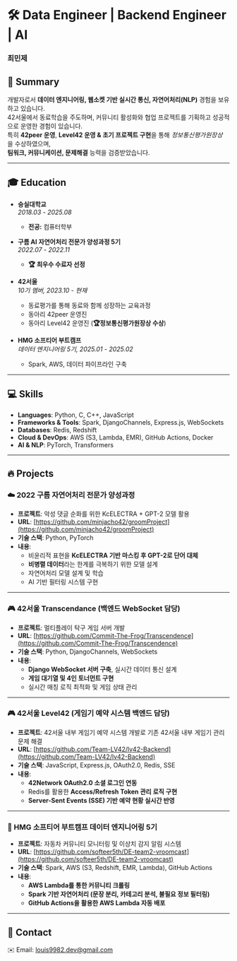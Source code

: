 # 🛠 Data Engineer | Backend Engineer | AI  
### **최민제**
## 📝 Summary  
개발자로서 **데이터 엔지니어링, 웹소켓 기반 실시간 통신, 자연어처리(NLP)** 경험을 보유하고 있습니다.  
42서울에서 동료학습을 주도하며, 커뮤니티 활성화와 협업 프로젝트를 기획하고 성공적으로 운영한 경험이 있습니다.  
특히 **42peer 운영**, **Level42 운영 & 초기 프로젝트 구현**을 통해 _정보통신평가원장상_ 을 수상하였으며,  
**팀워크, 커뮤니케이션, 문제해결** 능력을 검증받았습니다.

---

## 🎓 Education  
- **숭실대학교**  
  _2018.03 - 2025.08_
  - **전공:** 컴퓨터학부  

- **구름 AI 자연어처리 전문가 양성과정 5기**  
  _2022.07 - 2022.11_
  - **🏆 최우수 수료자 선정**  

- **42서울**  
  _10기 멤버, 2023.10 - 현재_  
  - 동료평가를 통해 동료와 함께 성장하는 교육과정
  - 동아리 42peer 운영진
  - 동아리 Level42 운영진 (**🏆정보통신평가원장상 수상**)

- **HMG 소프티어 부트캠프**  
  _데이터 엔지니어링 5기, 2025.01 - 2025.02_  
  - Spark, AWS, 데이터 파이프라인 구축  

---

## 💻 Skills  
- **Languages**: Python, C, C++, JavaScript  
- **Frameworks & Tools**: Spark, DjangoChannels, Express.js, WebSockets  
- **Databases**: Redis, Redshift  
- **Cloud & DevOps**: AWS (S3, Lambda, EMR), GitHub Actions, Docker  
- **AI & NLP**: PyTorch, Transformers 

---

## 🔥 Projects  

### ☁️ 2022 구름 자연어처리 전문가 양성과정
- **프로젝트**: 악성 댓글 순화를 위한 KcELECTRA + GPT-2 모델 활용
- **URL**: [https://github.com/minjacho42/groomProject](https://github.com/minjacho42/groomProject)
- **기술 스택**: Python, PyTorch  
- **내용**:  
  - 비윤리적 표현을 **KcELECTRA 기반 마스킹 후 GPT-2로 단어 대체**
  - **비병렬 데이터**라는 한계를 극복하기 위한 모델 설계
  - 자연어처리 모델 설계 및 학습  
  - AI 기반 필터링 시스템 구현  

---

### 🎮 42서울 Transcendance **(백엔드 WebSocket 담당)**  
- **프로젝트**: 멀티플레이 탁구 게임 서버 개발
- **URL**: [https://github.com/Commit-The-Frog/Transcendence](https://github.com/Commit-The-Frog/Transcendence)  
- **기술 스택**: Python, DjangoChannels, WebSockets  
- **내용**:  
  - **Django WebSocket 서버 구축**, 실시간 데이터 통신 설계  
  - **게임 대기열 및 4인 토너먼트 구현**  
  - 실시간 매칭 로직 최적화 및 게임 상태 관리  

---

### 🎮 42서울 Level42 **(게임기 예약 시스템 백엔드 담당)**  
- **프로젝트**: 42서울 내부 게임기 예약 시스템 개발로 기존 42서울 내부 게임기 관리문제 해결
- **URL**: [https://github.com/Team-LV42/lv42-Backend](https://github.com/Team-LV42/lv42-Backend)
- **기술 스택**: JavaScript, Express.js, OAuth2.0, Redis, SSE  
- **내용**:  
  - **42Network OAuth2.0 소셜 로그인 연동**  
  - Redis를 활용한 **Access/Refresh Token 관리 로직 구현**  
  - **Server-Sent Events (SSE) 기반 예약 현황 실시간 반영**  

---

### 🚗 HMG 소프티어 부트캠프 데이터 엔지니어링 5기 
- **프로젝트**: 자동차 커뮤니티 모니터링 및 이상치 감지 알림 시스템
- **URL**: [https://github.com/softeer5th/DE-team2-vroomcast](https://github.com/softeer5th/DE-team2-vroomcast) 
- **기술 스택**: Spark, AWS (S3, Redshift, EMR, Lambda), GitHub Actions  
- **내용**:
  - **AWS Lambda를 통한 커뮤니티 크롤링**
  - **Spark 기반 자연어처리 (문장 분리, 카테고리 분석, 불필요 정보 필터링)**  
  - **GitHub Actions을 활용한 AWS Lambda 자동 배포**  
  
---

## 🎯 Contact  
✉️ Email: louis9982.dev@gmail.com  
